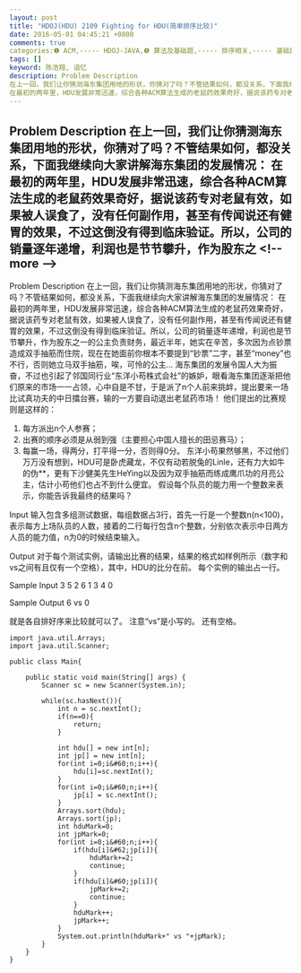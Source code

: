 ```yaml
---
layout: post
title: "HDOJ(HDU) 2109 Fighting for HDU(简单排序比较)"
date: 2016-05-01 04:45:21 +0800
comments: true
categories:❶ ACM,----- HDOJ-JAVA,❺ 算法及基础题,----- 排序相关,----- 基础题
tags: []
keyword: 陈浩翔, 谙忆
description: Problem Description 
在上一回，我们让你猜测海东集团用地的形状，你猜对了吗？不管结果如何，都没关系，下面我继续向大家讲解海东集团的发展情况： 
在最初的两年里，HDU发展非常迅速，综合各种ACM算法生成的老鼠药效果奇好，据说该药专对老鼠有效，如果被人误食了，没有任何副作用，甚至有传闻说还有健胃的效果，不过这倒没有得到临床验证。所以，公司的销量逐年递增，利润也是节节攀升，作为股东之 
---
```



Problem Description 
在上一回，我们让你猜测海东集团用地的形状，你猜对了吗？不管结果如何，都没关系，下面我继续向大家讲解海东集团的发展情况： 
在最初的两年里，HDU发展非常迅速，综合各种ACM算法生成的老鼠药效果奇好，据说该药专对老鼠有效，如果被人误食了，没有任何副作用，甚至有传闻说还有健胃的效果，不过这倒没有得到临床验证。所以，公司的销量逐年递增，利润也是节节攀升，作为股东之
&#60;!-- more --&#62;
----------

Problem Description
在上一回，我们让你猜测海东集团用地的形状，你猜对了吗？不管结果如何，都没关系，下面我继续向大家讲解海东集团的发展情况：
在最初的两年里，HDU发展非常迅速，综合各种ACM算法生成的老鼠药效果奇好，据说该药专对老鼠有效，如果被人误食了，没有任何副作用，甚至有传闻说还有健胃的效果，不过这倒没有得到临床验证。所以，公司的销量逐年递增，利润也是节节攀升，作为股东之一的公主负责财务，最近半年，她实在辛苦，多次因为点钞票造成双手抽筋而住院，现在在她面前你根本不要提到“钞票”二字，甚至“money”也不行，否则她立马双手抽筋，唉，可怜的公主…
海东集团的发展令国人大为振奋，不过也引起了邻国同行业“东洋小苟株式会社”的嫉妒，眼看海东集团逐渐把他们原来的市场一一占领，心中自是不甘，于是派了n个人前来挑衅，提出要来一场比试真功夫的中日擂台赛，输的一方要自动退出老鼠药市场！
他们提出的比赛规则是这样的：
1.  每方派出n个人参赛；
2.  出赛的顺序必须是从弱到强（主要担心中国人擅长的田忌赛马）；
3.  每赢一场，得两分，打平得一分，否则得0分。
东洋小苟果然够黑，不过他们万万没有想到，HDU可是卧虎藏龙，不仅有动若脱兔的Linle，还有力大如牛的伪**，更有下沙健美先生HeYing以及因为双手抽筋而练成鹰爪功的月亮公主，估计小苟他们也占不到什么便宜。
假设每个队员的能力用一个整数来表示，你能告诉我最终的结果吗？

 

Input
输入包含多组测试数据，每组数据占3行，首先一行是一个整数n(n&#60;100)，表示每方上场队员的人数，接着的二行每行包含n个整数，分别依次表示中日两方人员的能力值，n为0的时候结束输入。

 

Output
对于每个测试实例，请输出比赛的结果，结果的格式如样例所示（数字和vs之间有且仅有一个空格），其中，HDU的比分在前。
每个实例的输出占一行。

 

Sample Input
3
5 2 6
1 3 4
0
 

Sample Output
6 vs 0



就是各自排好序来比较就可以了。
注意“vs”是小写的。
还有空格。

```
import java.util.Arrays;
import java.util.Scanner;

public class Main{

	public static void main(String[] args) {
		Scanner sc = new Scanner(System.in);
		
		while(sc.hasNext()){
			int n = sc.nextInt();
			if(n==0){
				return;
			}
			
			int hdu[] = new int[n];
			int jp[] = new int[n];
			for(int i=0;i&#60;n;i++){
				hdu[i]=sc.nextInt();
			}
			for(int i=0;i&#60;n;i++){
				jp[i] = sc.nextInt();
			}
			Arrays.sort(hdu);
			Arrays.sort(jp);
			int hduMark=0;
			int jpMark=0;
			for(int i=0;i&#60;n;i++){
				if(hdu[i]&#62;jp[i]){
					hduMark+=2;
					continue;
				}
				if(hdu[i]&#60;jp[i]){
					jpMark+=2;
					continue;
				}
				hduMark++;
				jpMark++;
			}
			System.out.println(hduMark+" vs "+jpMark);
		}
	}
}

```